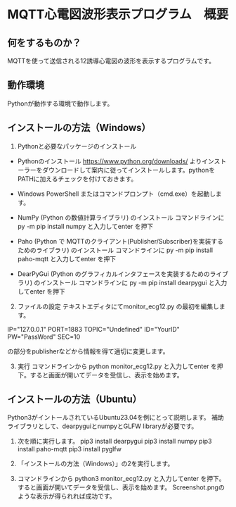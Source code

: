# MQTT心電図波形表示プログラム　概要
## 何をするものか？
MQTTを使って送信される12誘導心電図の波形を表示するプログラムです。

## 動作環境
Pythonが動作する環境で動作します。

## インストールの方法（Windows）
1. Pythonと必要なパッケージのインストール

 - Pythonのインストール
https://www.python.org/downloads/ よりインストーラーをダウンロードして案内に従ってインストールします。pythonをPATHに加えるチェックを付けておきます。

 - Windows PowerShell またはコマンドプロンプト（cmd.exe）を起動します。

 - NumPy (Python の数値計算ライブラリ)  のインストール
コマンドラインに
py -m pip install numpy
と入力してenter を押下

 - Paho (Python で MQTTのクライアント(Publisher/Subscriber)を実装するためのライブラリ) のインストール
コマンドラインに
py -m pip install paho-mqtt
と入力してenter を押下

 - DearPyGui (Python のグラフィカルインタフェースを実装するためのライブラリ) のインストール
コマンドラインに
py -m pip install dearpygui
と入力してenter を押下

2. ファイルの設定
テキストエディタにてmonitor_ecg12.py の最初を編集します。

IP="127.0.0.1"
PORT=1883
TOPIC="Undefined"
ID="YourID"
PW="PassWord"
SEC=10

の部分をpublisherなどから情報を得て適切に変更します。

3. 実行
コマンドラインから
python monitor_ecg12.py
と入力してenter を押下。すると画面が開いてデータを受信し、表示を始めます。


## インストールの方法（Ubuntu）
Python3がイントールされているUbuntu23.04を例にとって説明します。
補助ライブラリとして、dearpyguiとnumpyとGLFW libraryが必要です。

1. 次を順に実行します。
pip3 install dearpygui
pip3 install numpy
pip3 install paho-mqtt
pip3 install pyglfw

2. 「インストールの方法（Windows）」の2を実行します。

3. コマンドラインから
python3 monitor_ecg12.py
と入力してenter を押下。すると画面が開いてデータを受信し、表示を始めます。
Screenshot.pngのような表示が得られれば成功です。


